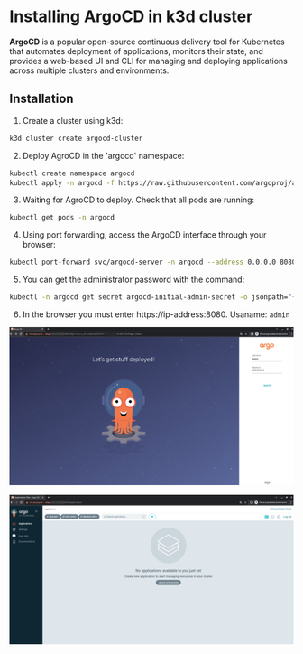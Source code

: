 # Installing ArgoCD in k3d cluster

**ArgoCD** is a popular open-source continuous delivery tool for Kubernetes that automates deployment of applications, monitors their state, and provides a web-based UI and CLI for managing and deploying applications across multiple clusters and environments.

Installation
---

1. Create a cluster using k3d:
```bash
k3d cluster create argocd-cluster
```
2. Deploy AgroCD in the 'argocd' namespace:
```bash
kubectl create namespace argocd
kubectl apply -n argocd -f https://raw.githubusercontent.com/argoproj/argo-cd/stable/manifests/install.yaml
```
3. Waiting for AgroCD to deploy. Check that all pods are running:
```bash
kubectl get pods -n argocd
```
4. Using port forwarding, access the ArgoCD interface through your browser:
```bash
kubectl port-forward svc/argocd-server -n argocd --address 0.0.0.0 8080:443 > /dev/null&
```
5. You can get the administrator password with the command:
```bash
kubectl -n argocd get secret argocd-initial-admin-secret -o jsonpath="{.data.password}" | base64 -d; echo
```
6. In the browser you must enter https://ip-address:8080. Usaname: `admin`

![Logging in to ArgoCD](.data/argo01w4t4.png)

![User interface](.data/argo02w4t4.png)
